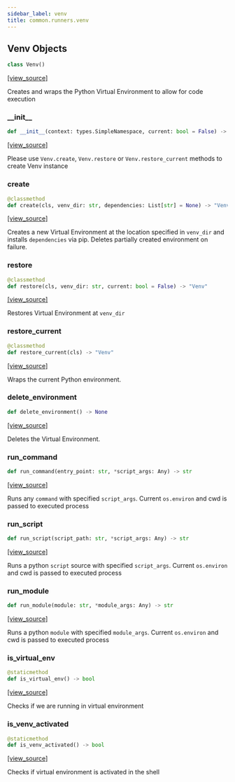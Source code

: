 ```yaml
---
sidebar_label: venv
title: common.runners.venv
---
```


## Venv Objects

```python
class Venv()
```

[[view_source]](https://github.com/dlt-hub/dlt/blob/9857029af018a582dd24da4070562f58bb7e9fc5/dlt/common/runners/venv.py#L22)

Creates and wraps the Python Virtual Environment to allow for code execution

### \_\_init\_\_

```python
def __init__(context: types.SimpleNamespace, current: bool = False) -> None
```

[[view_source]](https://github.com/dlt-hub/dlt/blob/9857029af018a582dd24da4070562f58bb7e9fc5/dlt/common/runners/venv.py#L25)

Please use `Venv.create`, `Venv.restore` or `Venv.restore_current` methods to create Venv instance

### create

```python
@classmethod
def create(cls, venv_dir: str, dependencies: List[str] = None) -> "Venv"
```

[[view_source]](https://github.com/dlt-hub/dlt/blob/9857029af018a582dd24da4070562f58bb7e9fc5/dlt/common/runners/venv.py#L31)

Creates a new Virtual Environment at the location specified in `venv_dir` and installs `dependencies` via pip. Deletes partially created environment on failure.

### restore

```python
@classmethod
def restore(cls, venv_dir: str, current: bool = False) -> "Venv"
```

[[view_source]](https://github.com/dlt-hub/dlt/blob/9857029af018a582dd24da4070562f58bb7e9fc5/dlt/common/runners/venv.py#L45)

Restores Virtual Environment at `venv_dir`

### restore\_current

```python
@classmethod
def restore_current(cls) -> "Venv"
```

[[view_source]](https://github.com/dlt-hub/dlt/blob/9857029af018a582dd24da4070562f58bb7e9fc5/dlt/common/runners/venv.py#L56)

Wraps the current Python environment.

### delete\_environment

```python
def delete_environment() -> None
```

[[view_source]](https://github.com/dlt-hub/dlt/blob/9857029af018a582dd24da4070562f58bb7e9fc5/dlt/common/runners/venv.py#L78)

Deletes the Virtual Environment.

### run\_command

```python
def run_command(entry_point: str, *script_args: Any) -> str
```

[[view_source]](https://github.com/dlt-hub/dlt/blob/9857029af018a582dd24da4070562f58bb7e9fc5/dlt/common/runners/venv.py#L93)

Runs any `command` with specified `script_args`. Current `os.environ` and cwd is passed to executed process

### run\_script

```python
def run_script(script_path: str, *script_args: Any) -> str
```

[[view_source]](https://github.com/dlt-hub/dlt/blob/9857029af018a582dd24da4070562f58bb7e9fc5/dlt/common/runners/venv.py#L100)

Runs a python `script` source with specified `script_args`. Current `os.environ` and cwd is passed to executed process

### run\_module

```python
def run_module(module: str, *module_args: Any) -> str
```

[[view_source]](https://github.com/dlt-hub/dlt/blob/9857029af018a582dd24da4070562f58bb7e9fc5/dlt/common/runners/venv.py#L112)

Runs a python `module` with specified `module_args`. Current `os.environ` and cwd is passed to executed process

### is\_virtual\_env

```python
@staticmethod
def is_virtual_env() -> bool
```

[[view_source]](https://github.com/dlt-hub/dlt/blob/9857029af018a582dd24da4070562f58bb7e9fc5/dlt/common/runners/venv.py#L129)

Checks if we are running in virtual environment

### is\_venv\_activated

```python
@staticmethod
def is_venv_activated() -> bool
```

[[view_source]](https://github.com/dlt-hub/dlt/blob/9857029af018a582dd24da4070562f58bb7e9fc5/dlt/common/runners/venv.py#L134)

Checks if virtual environment is activated in the shell

